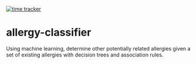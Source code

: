 [![time tracker](https://wakatime.com/badge/github/a1dxn/allergy-classifier.svg)](https://wakatime.com/badge/github/a1dxn/allergy-classifier)
# allergy-classifier
Using machine learning, determine other potentially related allergies given a set of existing allergies with decision trees and association rules.
